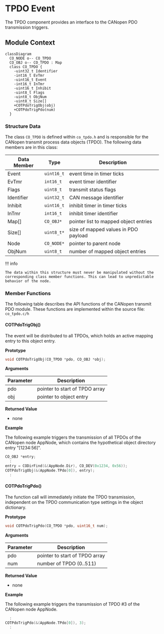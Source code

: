 # TPDO Event

The TPDO component provides an interface to the CANopen PDO transmission triggers.

## Module Context

```mermaid
classDiagram
  CO_NODE o-- CO_TPDO
  CO_OBJ o-- CO_TPDO : Map
  class CO_TPDO {
    -uint32_t Identifier
    -int16_t EvTmr
    -uint16_t Event
    -int16_t InTmr
    -uint16_t Inhibit
    -uint8_t Flags
    -uint8_t ObjNum
    -uint8_t Size[]
    +COTPdoTrigObj(obj)
    +COTPdoTrigPdo(num)
  }
```

### Structure Data

The class `CO_TPDO` is defined within `co_tpdo.h` and is responsible for the CANopen transmit process data objects (TPDO). The following data members are in this class:

| Data Member | Type       | Description                           |
| ----------- | ---------- | ------------------------------------- |
| Event       | `uint16_t` | event time in timer ticks             |
| EvTmr       | `int16_t`  | event timer identifier                |
| Flags       | `uint8_t`  | transmit status flags                 |
| Identifier  | `uint32_t` | CAN message identifier                |
| Inhibit     | `uint16_t` | inhibit timer in timer ticks          |
| InTmr       | `int16_t`  | inhibit timer identifier              |
| Map[]       | `CO_OBJ*`  | pointer list to mapped object entries |
| Size[]      | `uint8_t*` | size of mapped values in PDO payload  |
| Node        | `CO_NODE*` | pointer to parent node                |
| ObjNum      | `uint8_t`  | number of mapped object entries       |

!!! info

    The data within this structure must never be manipulated without the corresponding class member functions. This can lead to unpredictable behavior of the node.

### Member Functions

The following table describes the API functions of the CANopen transmit PDO module. These functions are implemented within the source file: `co_tpdo.c/h`

#### COTPdoTrigObj()

The event will be distributed to all TPDOs, which holds an active mapping entry to this object entry.

**Prototype**

```c
void COTPdoTrigObj(CO_TPDO *pdo, CO_OBJ *obj);
```

**Arguments**

| Parameter | Description                    |
| --------- | ------------------------------ |
| pdo       | pointer to start of TPDO array |
| obj       | pointer to object entry        |

**Returned Value**

- none

**Example**

The following example triggers the transmission of all TPDOs of the CANopen node AppNode, which contains the hypothetical object directory entry "[1234:56]".

```c
CO_OBJ *entry;
  :
entry = CODirFind(&(AppNode.Dir), CO_DEV(0x1234, 0x56));
COTPdoTrigObj(&(AppNode.TPdo[0]), entry);
  :
```

#### COTPdoTrigPdo()

The function call will immediately initiate the TPDO transmission, independent on the TPDO communication type settings in the object dictionary.

**Prototype**

```c
void COTPdoTrigPdo(CO_TPDO *pdo, uint16_t num);
```

**Arguments**

| Parameter | Description                    |
| --------- | ------------------------------ |
| pdo       | pointer to start of TPDO array |
| num       | number of TPDO (0..511)        |

**Returned Value**

- none

**Example**

The following example triggers the transmission of TPDO #3 of the CANopen node AppNode.

```c
  :
COTPdoTrigPdo(&(AppNode.TPdo[0]), 3);
  :
```
